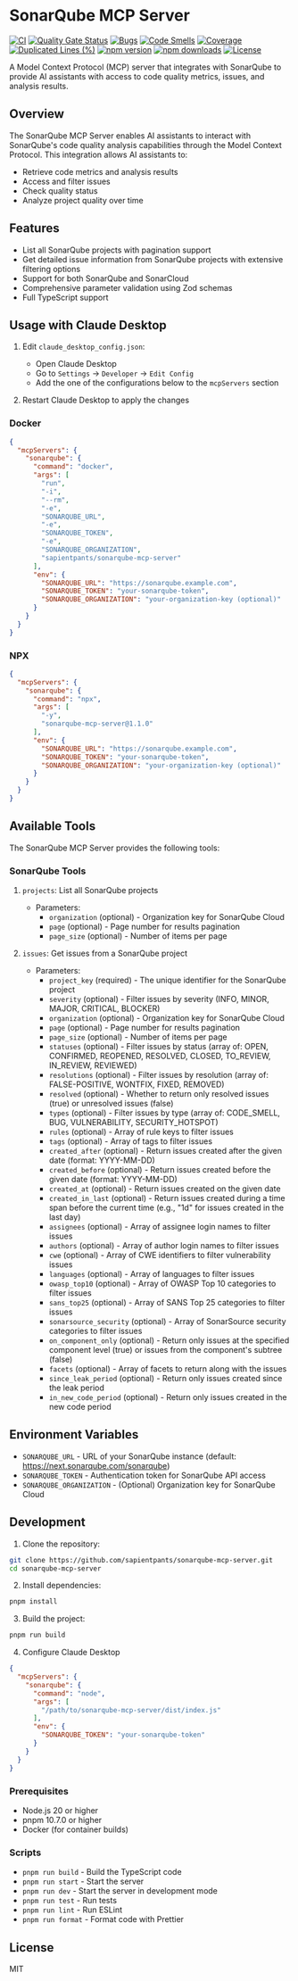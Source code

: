 # SonarQube MCP Server

[![CI](https://github.com/sapientpants/sonarqube-mcp-server/actions/workflows/ci.yml/badge.svg)](https://github.com/sapientpants/sonarqube-mcp-server/actions/workflows/ci.yml)
[![Quality Gate Status](https://sonarcloud.io/api/project_badges/measure?project=sonarqube-mcp-server&metric=alert_status)](https://sonarcloud.io/summary/new_code?id=sonarqube-mcp-server)
[![Bugs](https://sonarcloud.io/api/project_badges/measure?project=sonarqube-mcp-server&metric=bugs)](https://sonarcloud.io/summary/new_code?id=sonarqube-mcp-server)
[![Code Smells](https://sonarcloud.io/api/project_badges/measure?project=sonarqube-mcp-server&metric=code_smells)](https://sonarcloud.io/summary/new_code?id=sonarqube-mcp-server)
[![Coverage](https://sonarcloud.io/api/project_badges/measure?project=sonarqube-mcp-server&metric=coverage)](https://sonarcloud.io/summary/new_code?id=sonarqube-mcp-server)
[![Duplicated Lines (%)](https://sonarcloud.io/api/project_badges/measure?project=sonarqube-mcp-server&metric=duplicated_lines_density)](https://sonarcloud.io/summary/new_code?id=sonarqube-mcp-server)
[![npm version](https://img.shields.io/npm/v/sonarqube-mcp-server.svg)](https://www.npmjs.com/package/sonarqube-mcp-server)
[![npm downloads](https://img.shields.io/npm/dm/sonarqube-mcp-server.svg)](https://www.npmjs.com/package/sonarqube-mcp-server)
[![License](https://img.shields.io/npm/l/sonarqube-mcp-server.svg)](https://github.com/sapientpants/sonarqube-mcp-server/blob/main/LICENSE)


A Model Context Protocol (MCP) server that integrates with SonarQube to provide AI assistants with access to code quality metrics, issues, and analysis results.

## Overview

The SonarQube MCP Server enables AI assistants to interact with SonarQube's code quality analysis capabilities through the Model Context Protocol. This integration allows AI assistants to:

* Retrieve code metrics and analysis results
* Access and filter issues
* Check quality status
* Analyze project quality over time

## Features

- List all SonarQube projects with pagination support
- Get detailed issue information from SonarQube projects with extensive filtering options
- Support for both SonarQube and SonarCloud
- Comprehensive parameter validation using Zod schemas
- Full TypeScript support

## Usage with Claude Desktop

1. Edit `claude_desktop_config.json`:
   - Open Claude Desktop
   - Go to `Settings` -> `Developer` -> `Edit Config`
   - Add the one of the configurations below to the `mcpServers` section

2. Restart Claude Desktop to apply the changes

### Docker

```json
{
  "mcpServers": {
    "sonarqube": {
      "command": "docker",
      "args": [
        "run",
        "-i",
        "--rm",
        "-e",
        "SONARQUBE_URL",
        "-e",
        "SONARQUBE_TOKEN",
        "-e",
        "SONARQUBE_ORGANIZATION",
        "sapientpants/sonarqube-mcp-server"
      ],
      "env": {
        "SONARQUBE_URL": "https://sonarqube.example.com",
        "SONARQUBE_TOKEN": "your-sonarqube-token",
        "SONARQUBE_ORGANIZATION": "your-organization-key (optional)"
      }
    }
  }
}
```

### NPX

```json
{
  "mcpServers": {
    "sonarqube": {
      "command": "npx",
      "args": [
        "-y",
        "sonarqube-mcp-server@1.1.0"
      ],
      "env": {
        "SONARQUBE_URL": "https://sonarqube.example.com",
        "SONARQUBE_TOKEN": "your-sonarqube-token",
        "SONARQUBE_ORGANIZATION": "your-organization-key (optional)"
      }
    }
  }
}
```

## Available Tools

The SonarQube MCP Server provides the following tools:

### SonarQube Tools

1. `projects`: List all SonarQube projects
   * Parameters:
     * `organization` (optional) - Organization key for SonarQube Cloud
     * `page` (optional) - Page number for results pagination
     * `page_size` (optional) - Number of items per page

2. `issues`: Get issues from a SonarQube project
   * Parameters:
     * `project_key` (required) - The unique identifier for the SonarQube project
     * `severity` (optional) - Filter issues by severity (INFO, MINOR, MAJOR, CRITICAL, BLOCKER)
     * `organization` (optional) - Organization key for SonarQube Cloud
     * `page` (optional) - Page number for results pagination
     * `page_size` (optional) - Number of items per page
     * `statuses` (optional) - Filter issues by status (array of: OPEN, CONFIRMED, REOPENED, RESOLVED, CLOSED, TO_REVIEW, IN_REVIEW, REVIEWED)
     * `resolutions` (optional) - Filter issues by resolution (array of: FALSE-POSITIVE, WONTFIX, FIXED, REMOVED)
     * `resolved` (optional) - Whether to return only resolved issues (true) or unresolved issues (false)
     * `types` (optional) - Filter issues by type (array of: CODE_SMELL, BUG, VULNERABILITY, SECURITY_HOTSPOT)
     * `rules` (optional) - Array of rule keys to filter issues
     * `tags` (optional) - Array of tags to filter issues
     * `created_after` (optional) - Return issues created after the given date (format: YYYY-MM-DD)
     * `created_before` (optional) - Return issues created before the given date (format: YYYY-MM-DD)
     * `created_at` (optional) - Return issues created on the given date
     * `created_in_last` (optional) - Return issues created during a time span before the current time (e.g., "1d" for issues created in the last day)
     * `assignees` (optional) - Array of assignee login names to filter issues
     * `authors` (optional) - Array of author login names to filter issues
     * `cwe` (optional) - Array of CWE identifiers to filter vulnerability issues
     * `languages` (optional) - Array of languages to filter issues
     * `owasp_top10` (optional) - Array of OWASP Top 10 categories to filter issues
     * `sans_top25` (optional) - Array of SANS Top 25 categories to filter issues 
     * `sonarsource_security` (optional) - Array of SonarSource security categories to filter issues
     * `on_component_only` (optional) - Return only issues at the specified component level (true) or issues from the component's subtree (false)
     * `facets` (optional) - Array of facets to return along with the issues
     * `since_leak_period` (optional) - Return only issues created since the leak period
     * `in_new_code_period` (optional) - Return only issues created in the new code period

## Environment Variables

* `SONARQUBE_URL` - URL of your SonarQube instance (default: https://next.sonarqube.com/sonarqube)
* `SONARQUBE_TOKEN` - Authentication token for SonarQube API access
* `SONARQUBE_ORGANIZATION` - (Optional) Organization key for SonarQube Cloud

## Development

1. Clone the repository:
```bash
git clone https://github.com/sapientpants/sonarqube-mcp-server.git
cd sonarqube-mcp-server
```

2. Install dependencies:
```bash
pnpm install
```

3. Build the project:
```bash
pnpm run build
```

4. Configure Claude Desktop
```json
{
  "mcpServers": {
    "sonarqube": {
      "command": "node",
      "args": [
        "/path/to/sonarqube-mcp-server/dist/index.js"
      ],
      "env": {
        "SONARQUBE_TOKEN": "your-sonarqube-token"
      }
    }
  }
}
```

### Prerequisites

* Node.js 20 or higher
* pnpm 10.7.0 or higher
* Docker (for container builds)

### Scripts

* `pnpm run build` - Build the TypeScript code
* `pnpm run start` - Start the server
* `pnpm run dev` - Start the server in development mode
* `pnpm run test` - Run tests
* `pnpm run lint` - Run ESLint
* `pnpm run format` - Format code with Prettier

## License

MIT 